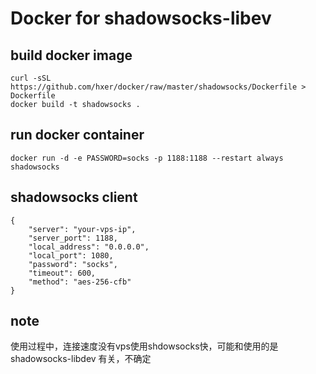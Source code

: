 # Docker for shadowsocks-libev


## build docker image

```
curl -sSL https://github.com/hxer/docker/raw/master/shadowsocks/Dockerfile > Dockerfile
docker build -t shadowsocks .
```

## run docker container

```
docker run -d -e PASSWORD=socks -p 1188:1188 --restart always shadowsocks
```

## shadowsocks client

```
{
    "server": "your-vps-ip",
    "server_port": 1188,
    "local_address": "0.0.0.0",
    "local_port": 1080,
    "password": "socks",
    "timeout": 600,
    "method": "aes-256-cfb"
}
```

## note

使用过程中，连接速度没有vps使用shdowsocks快，可能和使用的是 shadowsocks-libdev 有关，不确定
